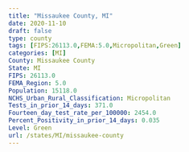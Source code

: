 ```yaml
---
title: "Missaukee County, MI"
date: 2020-11-10
draft: false
type: county
tags: [FIPS:26113.0,FEMA:5.0,Micropolitan,Green]
categories: [MI]
County: Missaukee County
State: MI
FIPS: 26113.0
FEMA_Region: 5.0
Population: 15118.0
NCHS_Urban_Rural_Classification: Micropolitan
Tests_in_prior_14_days: 371.0
Fourteen_day_test_rate_per_100000: 2454.0
Percent_Positivity_in_prior_14_days: 0.035
Level: Green
url: /states/MI/missaukee-county
---
```



